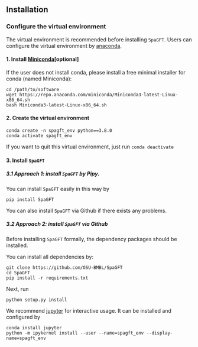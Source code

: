 ## Installation

### Configure the virtual environment 

The virtual environment is recommended before installing ```SpaGFT```. Users can
configure the virtual environment by [anaconda](https://www.anaconda.com/).

#### 1. Install [Miniconda](https://docs.conda.io/en/latest/miniconda.html)[optional]
If the user does not install conda, please install a free minimal installer for conda (named Miniconda):

```shell
cd /path/to/software
wget https://repo.anaconda.com/miniconda/Miniconda3-latest-Linux-x86_64.sh
bash Miniconda3-latest-Linux-x86_64.sh
```

#### 2. Create the virtual environment
```shell
conda create -n spagft_env python==3.8.0
conda activate spagft_env
```
If you want to quit this virtual environment, just run ``` conda deactivate ```

#### 3. Install ```SpaGFT```
##### 3.1 Approach 1: install ```SpaGFT``` by Pipy.
You can install ```SpaGFT``` easily in this way by
```shell
pip install SpaGFT
```
You can also install ```SpaGFT``` via Github if there exists any problems.
##### 3.2 Approach 2: install ```SpaGFT``` via Github
Before installing ```SpaGFT``` formally, the dependency packages should be installed.

You can install all dependencies by:
```shell
git clone https://github.com/OSU-BMBL/SpaGFT
cd SpaGFT
pip install -r requirements.txt
```
Next, run
```shell
python setup.py install
```

We recommend [jupyter](https://jupyter.org/) for interactive usage. It can be installed and configured by
```shell
conda install jupyter
python -m ipykernel install --user --name=spagft_env --display-name=spagft_env
```

